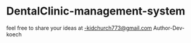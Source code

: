 # DentalClinic-management-system

feel free to share your ideas at -kidchurch773@gmail.com
Author-Dev-koech
